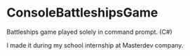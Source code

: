 # ConsoleBattleshipsGame
Battleships game played solely in command prompt. (C#)

I made it during my school internship at Masterdev company.
